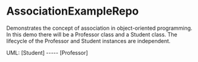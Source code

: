 # AssociationExampleRepo
Demonstrates the concept of association in object-oriented programming.  In this demo there will be a Professor class and a Student class.  The lifecycle of the Professor and Student instances are independent.

UML:
[Student] ----- [Professor]
